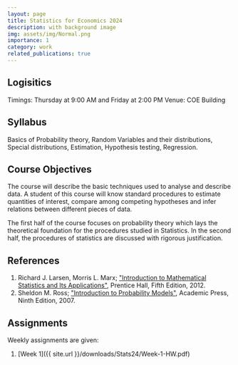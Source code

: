 ```yaml
---
layout: page
title: Statistics for Economics 2024
description: with background image
img: assets/img/Normal.png
importance: 1
category: work
related_publications: true
---
```


## Logisitics 
Timings: Thursday at 9:00 AM and Friday at 2:00 PM
Venue: COE Building

## Syllabus
Basics of Probability theory, Random Variables and their distributions, Special distributions, Estimation, Hypothesis testing, Regression.

## Course Objectives
The course will describe the basic techniques used to analyse and describe data. A student of this course will know standard procedures to estimate quantities of interest, compare among competing hypotheses and infer relations between different pieces of data. 

The first half of the course focuses on probability theory which lays the theoretical foundation for the procedures studied in Statistics. In the second half, the procedures of statistics are discussed with rigorous justification.  
## References

1) Richard J. Larsen, Morris L. Marx; ["Introduction to Mathematical Statistics and Its Applications"](https://www.google.co.in/books/edition/An_Introduction_to_Mathematical_Statisti/tZdbRAAACAAJ?hl=en), Prentice Hall, Fifth Edition, 2012.
2) Sheldon M. Ross; ["Introduction to Probability Models"](https://www.google.co.in/books/edition/Introduction_to_Probability_Models/1uxBwhAb_zYC?hl=en&gbpv=0), Academic Press, Ninth Edition, 2007.
## Assignments

Weekly assignments are given:

1) [Week 1]({{ site.url }}/downloads/Stats24/Week-1-HW.pdf)
